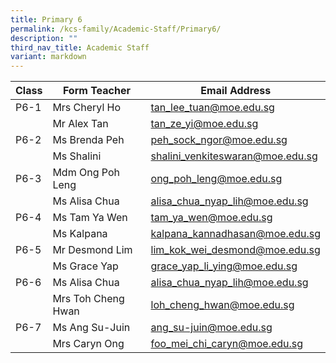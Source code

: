 ```yaml
---
title: Primary 6
permalink: /kcs-family/Academic-Staff/Primary6/
description: ""
third_nav_title: Academic Staff
variant: markdown
---
```

| Class | Form Teacher | Email Address |
| -------- | -------- | -------- |
| P6-1     | Mrs Cheryl Ho     | tan_lee_tuan@moe.edu.sg     |
|      | Mr Alex Tan     | tan_ze_yi@moe.edu.sg     |
| P6-2     | Ms Brenda Peh     | peh_sock_ngor@moe.edu.sg   |
|      | Ms Shalini     | shalini_venkiteswaran@moe.edu.sg     |
| P6-3     | Mdm Ong Poh Leng     | ong_poh_leng@moe.edu.sg     |
|      | Ms Alisa Chua     | alisa_chua_nyap_lih@moe.edu.sg     |
| P6-4     | Ms Tam Ya Wen     | tam_ya_wen@moe.edu.sg     |
|     | Ms Kalpana     | kalpana_kannadhasan@moe.edu.sg     |
| P6-5     | Mr Desmond Lim     | lim_kok_wei_desmond@moe.edu.sg     |
|      | Ms Grace Yap     | grace_yap_li_ying@moe.edu.sg     |
| P6-6     | Ms Alisa Chua     | alisa_chua_nyap_lih@moe.edu.sg     |
|     | Mrs Toh Cheng Hwan     | loh_cheng_hwan@moe.edu.sg     |
| P6-7     | Ms Ang Su-Juin     | ang_su-juin@moe.edu.sg     |
|      | Mrs Caryn Ong     | foo_mei_chi_caryn@moe.edu.sg     |